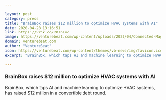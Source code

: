```yaml
---

layout: post
category: press
title: "BrainBox raises $12 million to optimize HVAC systems with AI"
date: 2020-04-28 13:16:51
link: https://vrhk.co/2KInLuo
image: https://venturebeat.com/wp-content/uploads/2020/04/Connected-Mag-BrainBox-AI-e1588018061995.jpg?w=1200&strip=all
domain: venturebeat.com
author: "VentureBeat"
icon: https://venturebeat.com/wp-content/themes/vb-news/img/favicon.ico
excerpt: "BrainBox, which taps AI and machine learning to optimize HVAC systems, has raised $12 million in a convertible debt round."

---
```


### BrainBox raises $12 million to optimize HVAC systems with AI

BrainBox, which taps AI and machine learning to optimize HVAC systems, has raised $12 million in a convertible debt round.